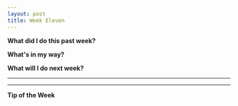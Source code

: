 ```yaml
---
layout: post
title: Week Eleven
---
```

<b>What did I do this past week?</b><br>
<p></p>

<b>What's in my way?</b><br>
<p></p>

<b>What will I do next week?</b><br>
<p></p>

<hr>

<p></p>
<p></p>
<p></p>

<hr>

<b>Tip of the Week</b><br>
<p></p>

